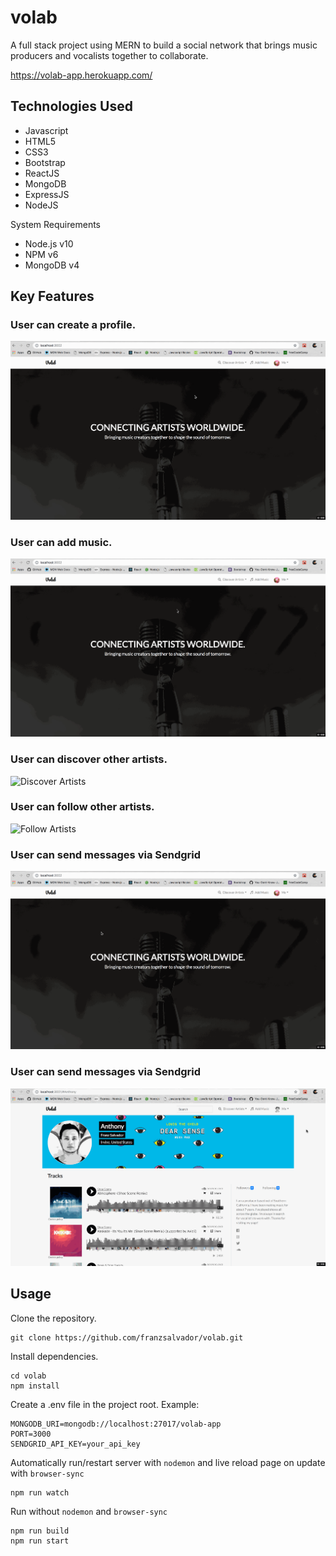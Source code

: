 # volab
A full stack project using MERN to build a social network that brings music producers and vocalists together to collaborate.

https://volab-app.herokuapp.com/

## Technologies Used
- Javascript
- HTML5
- CSS3
- Bootstrap
- ReactJS
- MongoDB
- ExpressJS
- NodeJS

System Requirements
- Node.js v10
- NPM v6
- MongoDB v4

## Key Features
### User can create a profile.
![Create Profile](gifs/create-profile.gif)

### User can add music.
![Add Music](gifs/add-music.gif)

### User can discover other artists.
![Discover Artists](gifs/discover-artists.gif)

### User can follow other artists.
![Follow Artists](gifs/follow-artists.gif)

### User can send messages via Sendgrid
![Send Messages](gifs/send-email.gif)

### User can send messages via Sendgrid
![Search Bar](gifs/search-bar.gif)

## Usage

Clone the repository.
```
git clone https://github.com/franzsalvador/volab.git
```

Install dependencies.
```
cd volab
npm install
```
Create a .env file in the project root. Example:
```
MONGODB_URI=mongodb://localhost:27017/volab-app
PORT=3000
SENDGRID_API_KEY=your_api_key
```
Automatically run/restart server with `nodemon` and live reload page on update with `browser-sync`
```
npm run watch
```
Run without `nodemon` and `browser-sync`
```
npm run build
npm run start
